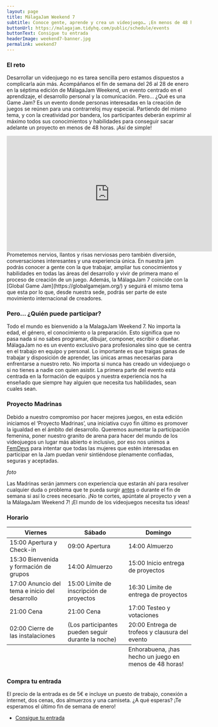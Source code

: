 ```yaml
---
layout: page
title: MálagaJam Weekend 7
subtitle: Conoce gente, aprende y crea un videojuego… ¡En menos de 48 horas!</br>Del 26 al 28 de enero
buttonUrl: https://malagajam.tidyhq.com/public/schedule/events
buttonText: Consigue tu entrada
headerImage: weekend7-banner.jpg
permalink: weekend7
---
```


### El reto
Desarrollar un videojuego no es tarea sencilla pero estamos dispuestos a complicarla aún más. Acompáñanos el fin de semana del 26 al 28 de enero en la séptima edición de MálagaJam Weekend, un evento centrado en el aprendizaje, el desarrollo personal y la comunicación.
Pero… ¿Qué es una Game Jam? Es un evento donde personas interesadas en la creación de juegos se reúnen para una contrarreloj muy especial. Partiendo del mismo tema, y con la creatividad por bandera, los participantes deberán exprimir al máximo todos sus conocimientos y habilidades para conseguir sacar adelante un proyecto en menos de 48 horas. ¡Así de simple!
<iframe width="560" height="315" src="https://www.youtube.com/embed/pkcWHjg43vM?rel=0" frameborder="0" allow="autoplay; encrypted-media" allowfullscreen></iframe>
Prometemos nervios, llantos y risas nerviosas pero también diversión, conversaciones interesantes y una experiencia única. En nuestra jam podrás conocer a gente con la que trabajar, ampliar tus conocimientos y habilidades en todas las áreas del desarrollo y vivir de primera mano el proceso de creación de un juego.
Además, la MálagaJam 7 coincide con la [Global Game Jam](https://globalgamejam.org/) y seguirá el mismo tema que esta por lo que, desde nuestra sede, podrás ser parte de este movimiento internacional de creadores.

### Pero... ¿Quién puede participar?
Todo el mundo es bienvenido a la MalagaJam Weekend 7. No importa la edad, el género, el conocimiento o la preparación. Esto significa que no pasa nada si no sabes programar, dibujar, componer, escribir o diseñar. MálagaJam no es un evento exclusivo para profesionales sino que se centra en el trabajo en equipo y personal. Lo importante es que traigas ganas de trabajar y disposición de aprender, las únicas armas necesarias para enfrentarse a nuestro reto.
No importa si nunca has creado un videojuego o si no tienes a nadie con quien asistir. La primera parte del evento está centrada en la formación de equipos y nuestra experiencia nos ha enseñado que siempre hay alguien que necesita tus habilidades, sean cuales sean.

### Proyecto Madrinas
Debido a nuestro compromiso por hacer mejores juegos, en esta edición iniciamos el ‘Proyecto Madrinas’, una iniciativa cuyo fin último es promover la igualdad en el ámbito del desarrollo. 
Queremos aumentar la participación femenina, poner nuestro granito de arena para hacer del mundo de los videojuegos un lugar más abierto e inclusivo, por eso nos unimos a [FemDevs](https://femdevs.org/) para intentar que todas las mujeres que estén interesadas en participar en la Jam puedan venir sintiéndose plenamente confiadas, seguras y aceptadas.

*foto*

Las Madrinas serán jammers con experiencia que estarán ahí para resolver cualquier duda o problema que te pueda surgir [antes](https://twitter.com/femdevs) o durante el fin de semana si así lo crees necesario. ¡No te cortes, apúntate al proyecto y ven a la MálagaJam Weekend 7! ¡El mundo de los videojuegos necesita tus ideas!

### Horario

<div class="table-wrapper">
	<table class="alt">
		<thead>
			<tr>
				<th>Viernes</th>
				<th>Sábado</th>
				<th>Domingo</th>
			</tr>
		</thead>
		<tbody>
			<tr>
				<td>15:00 Apertura y Check-in</td>
				<td>09:00 Apertura</td>
				<td>14:00 Almuerzo</td>
			</tr>
			<tr>
				<td>15:30 Bienvenida y formación de grupos</td>
				<td>14:00 Almuerzo</td>
				<td>15:00 Inicio entrega de proyectos</td>
			</tr>
			<tr>
				<td>17:00 Anuncio del tema e inicio del desarrollo</td>
				<td>15:00 Límite de inscripción de proyectos</td>
				<td>16:30 Límite de entrega de proyectos</td>
			</tr>
			<tr>
				<td>21:00 Cena</td>
				<td>21:00 Cena</td>
				<td>17:00 Testeo y votaciones</td>
			</tr>
			<tr>
				<td>02:00 Cierre de las instalaciones</td>
				<td>(Los participantes pueden seguir durante la noche)</td>
				<td>20:00 Entrega de trofeos y clausura del evento</td>
			</tr>
		</tbody>
		<tfoot>
			<tr>
				<td colspan="2"></td>
				<td>Enhorabuena, ¡has hecho un juego en menos de 48 horas!</td>
			</tr>
		</tfoot>
	</table>
</div>

### Compra tu entrada
El precio de la entrada es de 5€ e incluye un puesto de trabajo, conexión a internet, dos cenas, dos almuerzos y una camiseta.
¿A qué esperas? ¡Te esperamos el último fin de semana de enero!

<ul class="actions">
	<li><a href="#" class="button special align-center">Consigue tu entrada</a></li>
</ul>

